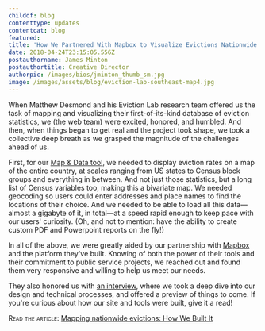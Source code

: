 ```yaml
---
childof: blog
contenttype: updates
contentcat: blog
featured: 
title: 'How We Partnered With Mapbox to Visualize Evictions Nationwide'
date: 2018-04-24T23:15:05.556Z
postauthorname: James Minton
postauthortitle: Creative Director
authorpic: /images/bios/jminton_thumb_sm.jpg
image: /images/assets/blog/eviction-lab-southeast-map4.jpg
---
```

When Matthew Desmond and his Eviction Lab research team offered us the task of mapping and visualizing their first-of-its-kind database of eviction statistics, we (the web team) were excited, honored, and humbled. And then, when things began to get real and the project took shape, we took a collective deep breath as we grasped the magnitude of the challenges ahead of us.

First, for our <a href="/map" target="_blank">Map & Data tool</a>, we needed to display eviction rates on a map of the entire country, at scales ranging from US states to Census block groups and everything in between. And not just those statistics, but a long list of Census variables too, making this a bivariate map. We needed geocoding so users could enter addresses and place names to find the locations of their choice. And we needed to be able to load all this data—almost a gigabyte of it, in total—at a speed rapid enough to keep pace with our users' curiosity. (Oh, and not to mention: have the ability to create custom PDF and Powerpoint reports on the fly!)

In all of the above, we were greatly aided by our partnership with <a href="https://www.mapbox.com/" target="_blank">Mapbox</a> and the platform they've built. Knowing of both the power of their tools and their commitment to public service projects, we reached out and found them very responsive and willing to help us meet our needs. 

They also honored us with <a href="https://blog.mapbox.com/eviction-lab-map-617edfced73b" target="_blank">an interview</a>, where we took a deep dive into our design and technical processes, and offered a preview of things to come. If you're curious about how our site and tools were built, give it a read!

<span class="smallcaps">Read the article:</span> <a class="ak-bold" href="https://blog.mapbox.com/eviction-lab-map-617edfced73b" target="_blank">Mapping nationwide evictions: How We Built It</a>













